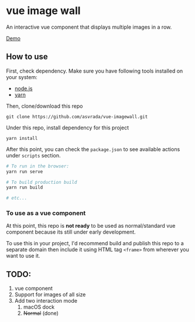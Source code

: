 # vue image wall

An interactive vue component that displays multiple images in a row.

[Demo](https://asvrada.github.io/vue-imagewall/)

## How to use

First, check dependency. Make sure you have following tools installed on your system:

* [node.js](https://nodejs.org/)
* [yarn](https://yarnpkg.com/)

Then, clone/download this repo

`git clone https://github.com/asvrada/vue-imagewall.git`

Under this repo, install dependency for this project

`yarn install`

After this point, you can check the `package.json` to see available actions under `scripts` section.

```bash
# To run in the browser:
yarn run serve

# To build production build
yarn run build

# etc...
```

### To use as a vue component

At this point, this repo is **not ready** to be used as normal/standard vue component because its still under early development.

To use this in your project, I'd recommend build and publish this repo to a separate domain then include it using HTML tag `<frame>` from wherever you want to use it.

## TODO:
1. vue component
1. Support for images of all size
2. Add two interaction mode 
    1. macOS dock
    2. ~~Normal~~ (done)
